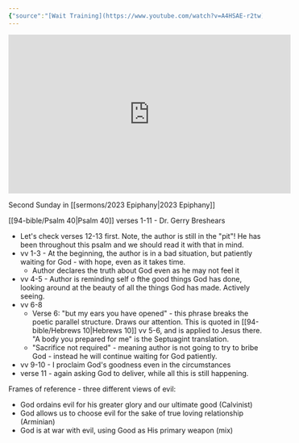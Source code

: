 ```yaml
---
{"source":"[Wait Training](https://www.youtube.com/watch?v=A4HSAE-r2tw)","clipped":"2023-02-02","dg-publish":true,"grade":2,"permalink":"/sermons/2023-01-15-wait-training/","dgPassFrontmatter":true}
---
```



<iframe width="560" height="315" src="https://www.youtube.com/embed/A4HSAE-r2tw" title="YouTube video player" frameborder="0" allow="accelerometer; autoplay; clipboard-write; encrypted-media; gyroscope; picture-in-picture" allowfullscreen></iframe>

Second Sunday in [[sermons/2023 Epiphany\|2023 Epiphany]]

[[94-bible/Psalm 40\|Psalm 40]] verses 1-11 - Dr. Gerry Breshears

* Let's check verses 12-13 first. Note, the author is still in the "pit"! He has been throughout this psalm and we should read it with that in mind.
* vv 1-3 - At the beginning, the author is in a bad situation, but patiently waiting for God - with hope, even as it takes time.
    * Author declares the truth about God even as he may not feel it
* vv 4-5 - Author is reminding self o fthe good things God has done, looking around at the beauty of all the things God has made. Actively seeing.
* vv 6-8
    * Verse 6: "but my ears you have opened" - this phrase breaks the poetic parallel structure. Draws our attention. This is quoted in [[94-bible/Hebrews 10\|Hebrews 10]] vv 5-6, and is applied to Jesus there. "A body you prepared for me" is the Septuagint translation.
    * "Sacrifice not required" - meaning author is not going to try to bribe God - instead he will continue waiting for God patiently.
* vv 9-10 - I proclaim God's goodness even in the circumstances
* verse 11 - again asking God to deliver, while all this is still happening.

Frames of reference - three different views of evil:

* God ordains evil for his greater glory and our ultimate good (Calvinist)
* God allows us to choose evil for the sake of true loving relationship (Arminian)
* God is at war with evil, using Good as His primary weapon (mix)